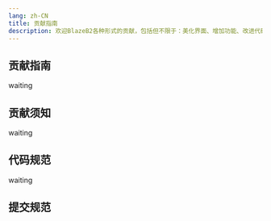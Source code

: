 ```yaml
---
lang: zh-CN
title: 贡献指南
description: 欢迎BlazeB2各种形式的贡献，包括但不限于：美化界面、增加功能、改进代码、 修复 Bug 等
---
```



## 贡献指南

waiting 

## 贡献须知
waiting 

## 代码规范
waiting 

## 提交规范



<Comments />
